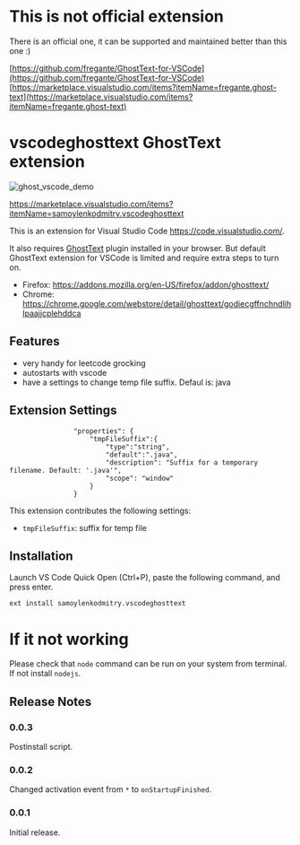 # This is not official extension
There is an official one, it can be supported and maintained better than this one :) 

[https://github.com/fregante/GhostText-for-VSCode](https://github.com/fregante/GhostText-for-VSCode)
[https://marketplace.visualstudio.com/items?itemName=fregante.ghost-text](https://marketplace.visualstudio.com/items?itemName=fregante.ghost-text)


# vscodeghosttext GhostText extension

![ghost_vscode_demo](https://user-images.githubusercontent.com/2128250/130036929-09cc73fb-d781-44e6-a18a-fdd959be9e7f.gif)

https://marketplace.visualstudio.com/items?itemName=samoylenkodmitry.vscodeghosttext

This is an extension for Visual Studio Code https://code.visualstudio.com/.

It also requires [GhostText](https://ghosttext.fregante.com/) plugin installed in your browser.
But default GhostText extension for VSCode is limited and require extra steps to turn on.

* Firefox: https://addons.mozilla.org/en-US/firefox/addon/ghosttext/
* Chrome: https://chrome.google.com/webstore/detail/ghosttext/godiecgffnchndlihlpaajjcplehddca

## Features

* very handy for leetcode grocking
* autostarts with vscode
* have a settings to change temp file suffix. Defaul is: java


## Extension Settings

```
				"properties": {
					"tmpFileSuffix":{
						"type":"string",
						"default":".java",
						"description": "Suffix for a temporary filename. Default: '.java'",
						"scope": "window"
					}
				}
```

This extension contributes the following settings:

* `tmpFileSuffix`: suffix for temp file

## Installation
Launch VS Code Quick Open (Ctrl+P), paste the following command, and press enter.
```
ext install samoylenkodmitry.vscodeghosttext
```

# If it not working
Please check that `node` command can be run on your system from terminal. If not install `nodejs`.

## Release Notes

### 0.0.3

Postinstall script.

### 0.0.2

Changed activation event from `*` to `onStartupFinished`.

### 0.0.1

Initial release.
